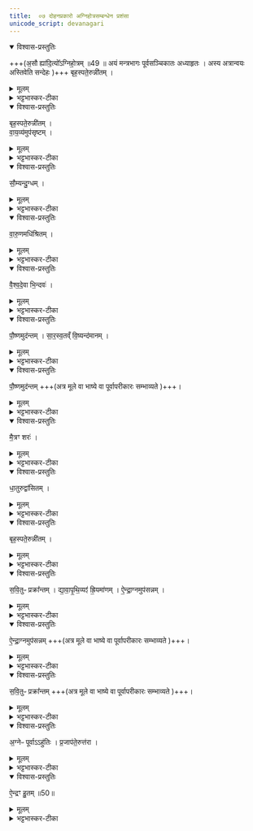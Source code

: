 ```yaml
---
title:  ०७ दोहनप्रकारो अग्निहोत्रसम्बन्धेन प्रशंसा 
unicode_script: devanagari
---
```




<details open><summary>विश्वास-प्रस्तुतिः</summary>

+++(अ॒सौ ह्या॑दि॒त्यो᳚ऽग्निहो॒त्रम् ॥49 ॥ अयं मन्त्रभागः पूर्वसञ्चिकातः अध्याहृतः ।  अस्य अत्रान्वयः अस्तिवेति सन्देहः )+++
बृह॒स्पते॒रुन्नी॑तम् ।
</details>

<details><summary>मूलम्</summary>

+++(अ॒सौ ह्या॑दि॒त्यो᳚ऽग्निहो॒त्रम् ॥49 ॥ अयं मन्त्रभागः पूर्वसञ्चिकातः अध्याहृतः ।  अस्य अत्रान्वयः अस्तिवेति सन्देहः )+++
बृह॒स्पते॒रुन्नी॑तम् ।
</details>

<details><summary>भट्टभास्कर-टीका</summary>

1 रौद्रं गवीत्यादि ॥ सर्वदेवत्यत्वेन पयस्स्तूयते । तत् दोहात्प्राक् गवि स्थितं रौद्रम् ।
</details>

<details open><summary>विश्वास-प्रस्तुतिः</summary>

बृह॒स्पते॒रुन्नी॑तम् ।  
वा॒य॒व्य॑मुप॑सृष्टम् ।  
</details>

<details><summary>मूलम्</summary>

बृह॒स्पते॒रुन्नी॑तम् ।  
वा॒य॒व्य॑मुप॑सृष्टम् ।  
</details>

<details><summary>भट्टभास्कर-टीका</summary>

उपसृष्टं ऊधस्स्थं वायुदेवत्यम् ।
</details>

<details open><summary>विश्वास-प्रस्तुतिः</summary>

सौ॒म्यन्दु॒ग्धम् ।  
</details>

<details><summary>मूलम्</summary>

सौ॒म्यन्दु॒ग्धम् ।  
</details>

<details><summary>भट्टभास्कर-टीका</summary>

दुग्धं प्रागधिश्रयणात् ।
</details>

<details open><summary>विश्वास-प्रस्तुतिः</summary>

वा॒रु॒णमधि॑श्रितम् ।
</details>

<details><summary>मूलम्</summary>

वा॒रु॒णमधि॑श्रितम् ।
</details>

<details><summary>भट्टभास्कर-टीका</summary>

अधिश्रितं अधिश्रितावस्थम् ।
</details>

<details open><summary>विश्वास-प्रस्तुतिः</summary>

वै॒श्व॒दे॒वा भि॒न्दवः॑ ।
</details>

<details><summary>मूलम्</summary>

वै॒श्व॒दे॒वा भि॒न्दवः॑ ।
</details>

<details><summary>भट्टभास्कर-टीका</summary>

भिन्दवो बुद्वुदा वैश्वदेवाः ।
</details>

<details open><summary>विश्वास-प्रस्तुतिः</summary>

पौ॒ष्णमुद॑न्तम् ।
सा॒र॒स्व॒तव्ँ वि॒ष्यन्द॑मानम् ।
</details>

<details><summary>मूलम्</summary>

पौ॒ष्णमुद॑न्तम् ।
सा॒र॒स्व॒तव्ँ वि॒ष्यन्द॑मानम् ।
</details>

<details><summary>भट्टभास्कर-टीका</summary>

विष्यन्दमानं स्थाल्यां बिलमतिलङ्घितं विविधं स्यन्दनं सारस्वतम् ।
</details>

<details open><summary>विश्वास-प्रस्तुतिः</summary>

पौ॒ष्णमुद॑न्तम् +++(अत्र मूले वा भाष्ये वा पूर्वापरीकारः सम्भाव्यते  )+++।
</details>

<details><summary>मूलम्</summary>

पौ॒ष्णमुद॑न्तम् +++(अत्र मूले वा भाष्ये वा पूर्वापरीकारः सम्भाव्यते  )+++।
</details>

<details><summary>भट्टभास्कर-टीका</summary>

उदन्तं स्थाल्यवकाशलङ्घनेनान्यत्र परिवर्तनं पौष्णम् ।
</details>

<details open><summary>विश्वास-प्रस्तुतिः</summary>

मै॒त्रꣳ शरः॑ ।
</details>

<details><summary>मूलम्</summary>

मै॒त्रꣳ शरः॑ ।
</details>

<details><summary>भट्टभास्कर-टीका</summary>

शरः स्थासकं मैत्रम् ।
</details>

<details open><summary>विश्वास-प्रस्तुतिः</summary>

धा॒तुरुद्वा॑सितम् ।
</details>

<details><summary>मूलम्</summary>

धा॒तुरुद्वा॑सितम् ।
</details>

<details><summary>भट्टभास्कर-टीका</summary>

उद्वासितं अवतारितम् ।
</details>

<details open><summary>विश्वास-प्रस्तुतिः</summary>

बृह॒स्पते॒रुन्नी॑तम् ।
</details>

<details><summary>मूलम्</summary>

बृह॒स्पते॒रुन्नी॑तम् ।
</details>

<details><summary>भट्टभास्कर-टीका</summary>

उन्नितं स्रुचि गृहीतं बार्हस्पत्यम् ।
</details>

<details open><summary>विश्वास-प्रस्तुतिः</summary>

स॒वि॒तुᳶ प्रक्रा᳚न्तम् ।
द्या॒वा॒पृ॒थि॒व्यꣵ॑ ह्रि॒यमा॑णम् ।
ऐ॒न्द्रा॒ग्नमुप॑सन्नम् ।
</details>

<details><summary>मूलम्</summary>

स॒वि॒तुᳶ प्रक्रा᳚न्तम् ।
द्या॒वा॒पृ॒थि॒व्यꣵ॑ ह्रि॒यमा॑णम् ।
ऐ॒न्द्रा॒ग्नमुप॑सन्नम् ।
</details>

<details><summary>भट्टभास्कर-टीका</summary>

ह्रियमाणं आहवनीयं प्रति नीयमानं द्यावापृथिव्यम् ।
</details>

<details open><summary>विश्वास-प्रस्तुतिः</summary>

ऐ॒न्द्रा॒ग्नमुप॑सन्नम् +++(अत्र मूले वा भाष्ये वा पूर्वापरीकारः सम्भाव्यते  )+++।
</details>

<details><summary>मूलम्</summary>

ऐ॒न्द्रा॒ग्नमुप॑सन्नम् +++(अत्र मूले वा भाष्ये वा पूर्वापरीकारः सम्भाव्यते  )+++।
</details>

<details><summary>भट्टभास्कर-टीका</summary>

उपसन्नं आहवनीयसकाशे सादितं ऐन्द्राग्नम् ।
</details>

<details open><summary>विश्वास-प्रस्तुतिः</summary>

स॒वि॒तुᳶ प्रक्रा᳚न्तम् +++(अत्र मूले वा भाष्ये वा पूर्वापरीकारः सम्भाव्यते  )+++।
</details>

<details><summary>मूलम्</summary>

स॒वि॒तुᳶ प्रक्रा᳚न्तम् +++(अत्र मूले वा भाष्ये वा पूर्वापरीकारः सम्भाव्यते  )+++।
</details>

<details><summary>भट्टभास्कर-टीका</summary>

प्रक्रान्तं होमार्थं नेतुमारब्धं सावित्रम् ।
</details>

<details open><summary>विश्वास-प्रस्तुतिः</summary>

अ॒ग्नेᳶ पूर्वाऽऽहु॑तिः ।
प्र॒जाप॑ते॒रुत्त॑रा ।
</details>

<details><summary>मूलम्</summary>

अ॒ग्नेᳶ पूर्वाऽऽहु॑तिः ।
प्र॒जाप॑ते॒रुत्त॑रा ।
</details>

<details><summary>भट्टभास्कर-टीका</summary>

पूर्वाऽऽहुतिः सायमग्नेः, प्रातराहुतिरादित्यस्य, उपलक्षणवात् । उत्तराऽऽडुतिः प्रजापतेः, तूष्णीकत्वात् 'तूष्णीं वै प्राजापत्यम्' इति ।
</details>

<details open><summary>विश्वास-प्रस्तुतिः</summary>

ऐ॒न्द्रꣳ हु॒तम् ॥50॥  
</details>

<details><summary>मूलम्</summary>

ऐ॒न्द्रꣳ हु॒तम् ॥50॥  
</details>

<details><summary>भट्टभास्कर-टीका</summary>

ऐन्द्रं हुतम् ॥

इति तैत्तिरीयब्राह्मणे द्वितीयाष्टके प्रथमप्रपाठके सप्तमोऽनुवाकः ॥  

</details>

